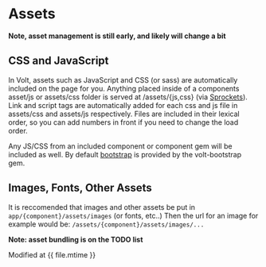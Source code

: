 # Assets

**Note, asset management is still early, and likely will change a bit**

## CSS and JavaScript

In Volt, assets such as JavaScript and CSS (or sass) are automatically included on the page for you.  Anything placed inside of a components asset/js or assets/css folder is served at /assets/{js,css} (via [Sprockets](https://github.com/sstephenson/sprockets)).  Link and script tags are automatically added for each css and js file in assets/css and assets/js respectively.  Files are included in their lexical order, so you can add numbers in front if you need to change the load order.

Any JS/CSS from an included component or component gem will be included as well.  By default [bootstrap](http://getbootstrap.com/) is provided by the volt-bootstrap gem.

## Images, Fonts, Other Assets

It is reccomended that images and other assets be put in ```app/{component}/assets/images``` (or fonts, etc..)  Then the url for an image for example would be: ```/assets/{component}/assets/images/...```

**Note: asset bundling is on the TODO list**

Modified at {{ file.mtime }}
